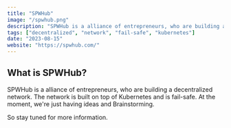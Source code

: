 ```yaml
---
title: "SPWHub"
image: "/spwhub.png"
description: "SPWHub is a alliance of entrepreneurs, who are building a decentralized network."
tags: ["decentralized", "network", "fail-safe", "kubernetes"]
date: "2023-08-15"
website: "https://spwhub.com/"
---
```


## What is SPWHub?

SPWHub is a alliance of entrepreneurs, who are building a decentralized network. The network is built on top of Kubernetes and is fail-safe. At the moment, we're just having ideas and Brainstorming.

So stay tuned for more information.